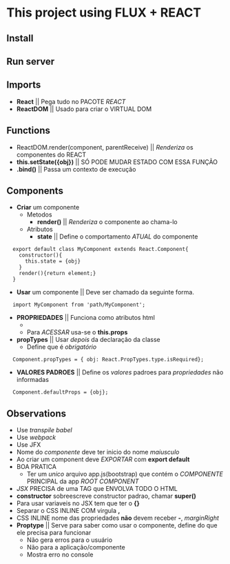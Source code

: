 # This project using FLUX + REACT

##  Install

## Run server


## Imports
- **React** || Pega tudo no PACOTE _REACT_
- **ReactDOM** || Usado para criar o VIRTUAL DOM



## Functions

- ReactDOM.render(component, parentReceive) || _Renderiza_ os componentes do REACT
- **this.setState({obj})** || SÓ PODE MUDAR ESTADO COM ESSA FUNÇÃO
- **.bind()** || Passa um contexto de execução


## Components
- **Criar** um componente
  - Metodos
    - **render()** || _Renderiza_ o componente ao chama-lo
  - Atributos
    - **state** || Define o comportamento _ATUAL_ do componente
```
  export default class MyComponent extends React.Component{
    constructor(){
      this.state = {obj}
    }
    render(){return element;}
  }
```
- **Usar** um componente || Deve ser chamado da seguinte forma.
```
  import MyComponent from 'path/MyComponent';
```
- **PROPRIEDADES** || Funciona como atributos html
  - <Component attr={val} />
  - Para _ACESSAR_ usa-se o **this.props**
- **propTypes** || Usar _depois_ da declaração da classe
  - Define que é _obrigatório_
```
  Component.propTypes = { obj: React.PropTypes.type.isRequired};
```  

- **VALORES PADROES** || Define os _valores_ padroes para _propriedades_ não informadas
```
  Component.defaultProps = {obj};
```

## Observations
- Use _transpile babel_
- Use _webpack_
- Use JFX
- Nome do _componente_ deve ter inicio do nome _maiusculo_
- Ao criar um component deve _EXPORTAR_ com **export default**
- BOA PRATICA
  - Ter um _unico_ arquivo app.js(bootstrap) que contém o _COMPONENTE_ PRINCIPAL da app _ROOT COMPONENT_
- _JSX_ PRECISA de uma TAG que ENVOLVA TODO O HTML
- **constructor** sobreescreve constructor padrao, chamar **super()**
- Para usar variaveis no JSX tem que ter o **{}**
- Separar o CSS INLINE COM virgula **,**
- CSS INLINE nome das propriedades **não** devem receber **-**, _marginRight_
- **Proptype** || Serve para saber como usar o componente, define do que ele precisa para funcionar
  - Não gera erros para o usuário
  - Não para a aplicação/componente
  - Mostra erro no console
